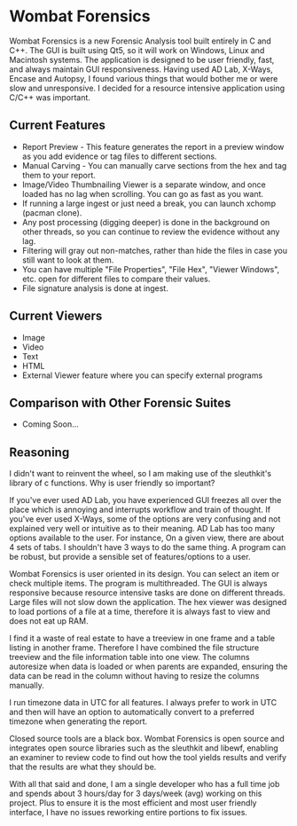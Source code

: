 # Wombat Forensics

Wombat Forensics is a new Forensic Analysis tool built entirely in C and C++. The GUI is built using Qt5, so it will work on Windows, Linux and Macintosh systems. The application is designed to be user friendly, fast, and always maintain GUI responsiveness. Having used AD Lab, X-Ways, Encase and Autopsy, I found various things that would bother me or were slow and unresponsive. I decided for a resource intensive application using C/C++ was important.

Current Features
-----------------
* Report Preview - This feature generates the report in a preview window as you add evidence or tag files to different sections.
* Manual Carving - You can manually carve sections from the hex and tag them to your report.
* Image/Video Thumbnailing Viewer is a separate window, and once loaded has no lag when scrolling. You can go as fast as you want.
* If running a large ingest or just need a break, you can launch xchomp (pacman clone).
* Any post processing (digging deeper) is done in the background on other threads, so you can continue to review the evidence without any lag.
* Filtering will gray out non-matches, rather than hide the files in case you still want to look at them.
* You can have multiple "File Properties", "File Hex", "Viewer Windows", etc. open for different files to compare their values.
* File signature analysis is done at ingest.

Current Viewers
--
* Image
* Video
* Text
* HTML
* External Viewer feature where you can specify external programs

Comparison with Other Forensic Suites
--
* Coming Soon...

Reasoning
--

I didn't want to reinvent the wheel, so I am making use of the sleuthkit's library of c functions. Why is user friendly so important?

If you've ever used AD Lab, you have experienced GUI freezes all over the place which is annoying and interrupts workflow and train of thought. If you've ever used X-Ways, some of the options are very confusing and not explained very well or intuitive as to their meaning. AD Lab has too many options available to the user. For instance, On a given view, there are about 4 sets of tabs. I shouldn't have 3 ways to do the same thing. A program can be robust, but provide a sensible set of features/options to a user.

Wombat Forensics is user oriented in its design. You can select an item or check multiple items. The program is multithreaded. The GUI is always responsive because resource intensive tasks are done on different threads. Large files will not slow down the application. The hex viewer was designed to load portions of a file at a time, therefore it is always fast to view and does not eat up RAM.

I find it a waste of real estate to have a treeview in one frame and a table listing in another frame. Therefore I have combined the file structure treeview and the file information table into one view. The columns autoresize when data is loaded or when parents are expanded, ensuring the data can be read in the column without having to resize the columns manually.

I run timezone data in UTC for all features. I always prefer to work in UTC and then will have an option to automatically convert to a preferred timezone when generating the report.

Closed source tools are a black box. Wombat Forensics is open source and integrates open source libraries such as the sleuthkit and libewf, enabling an examiner to review code to find out how the tool yields results and verify that the results are what they should be.

With all that said and done, I am a single developer who has a full time job and spends about 3 hours/day for 3 days/week (avg) working on this project. Plus to ensure it is the most efficient and most user friendly interface, I have no issues reworking entire portions to fix issues.
